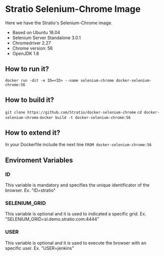 Stratio Selenium-Chrome Image
=============================

Here we have the Stratio's Selenium-Chrome image.

* Based on Ubuntu 16.04
* Selenium Server Standalone 3.0.1
* Chromedriver 2.27
* Chrome version: 56
* OpenJDK 1.8

## How to run it?

```docker run -dit -e ID=<ID> --name selenium-chrome docker-selenium-chrome:56```

## How to build it?

```git clone https://github.com/Stratio/docker-selenium-chrome```
```cd docker-selenium-chrome```
```docker build -t docker-selenium-chrome:56 ```

## How to extend it?

In your Dockerfile include the next line
```FROM docker-selenium-chrome:56```

## Enviroment Variables

### ID
This variable is mandatory and specifies the unique identificator of the browser.
Ex. "ID=stratio"

### SELENIUM_GRID
This variable is optional and it is used to indicated a specific grid.
Ex. "SELENIUM_GRID=sl.demo.stratio.com:4444"

### USER
This variable is optional and it is used to execute the browser with an specific user.
Ex. "USER=jenkins"
